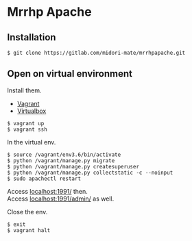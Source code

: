 Mrrhp Apache
===

## Installation

```
$ git clone https://gitlab.com/midori-mate/mrrhpapache.git
```


## Open on virtual environment

Install them.

- [Vagrant](https://www.vagrantup.com/)
- [Virtualbox](https://www.virtualbox.org/)

```
$ vagrant up
$ vagrant ssh
```

In the virtual env.

```
$ source /vagrant/env3.6/bin/activate
$ python /vagrant/manage.py migrate
$ python /vagrant/manage.py createsuperuser
$ python /vagrant/manage.py collectstatic -c --noinput
$ sudo apachectl restart
```

Access [localhost:1991/](http://localhost:1991/) then.  
Access [localhost:1991/admin/](http://localhost:1991/admin/) as well.

Close the env.

```
$ exit
$ vagrant halt
```
